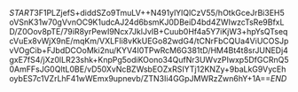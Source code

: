 $START$3F1PLZjefS+diddSZo9TmuLV++N491ylYlQlCzV55/hOtkGceJrBi3EH5oVSnK31w70gVvnOC9K1udcAJ24d6bsmKJ0DBeiD4bd4ZWIwzcTsRe9BfxLD/Z0Oov8pTE/79iR8yrPewI9Ncx7JklJvIB+Cuub0Hf4a5Y7iKjW3+hpYsQTseqcVuEx8vWjX9nE/mqKm/VXLFIi8vKkUEGo82wdG4/tCNrFbCQUa4ViUCOSJpvVOgCib+FJbdDCOoMki2nu/KYV4I0TPwRcM6G381tD/HM4Bt4t8srJUNEDj4gxE7fS4/jXz0lLR23shk+KnpPg5odiKOono34QufNr3UWvzPIwxp5DfGCRnQ50AmFFsJG0QltL0BE/vD50XvNcBZWsbEOZxRSIYTj12KNZy+9baLkG9VycEhoybES7c1VZrLhF41wWEmx9upnevb/ZTN3Ii4GGpJMWRzZwn6hY+1A==$END$